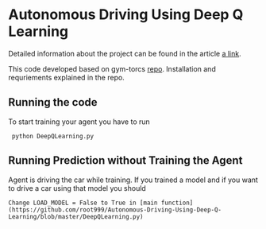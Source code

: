 # Autonomous Driving Using Deep Q Learning


Detailed information about the project can be found in the article [a link](https://github.com/root999/Autonomous-Driving-Using-Deep-Q-Learning/blob/master/Autonomous%20Driving%20Using%20Deep%20Q%20Learning%20Algorithm%20Article.pdf).

This code developed based on gym-torcs [repo](https://github.com/ugo-nama-kun/gym_torcs). Installation and requriements explained in the repo.

## Running the code

To start training your agent you have to run

``` python DeepQLearning.py```



## Running Prediction without Training the Agent

Agent is driving the car while training. If you trained a model and if you want to drive a car using that model you should

``` Change LOAD_MODEL = False to True in [main function](https://github.com/root999/Autonomous-Driving-Using-Deep-Q-Learning/blob/master/DeepQLearning.py)  ```

  
 
